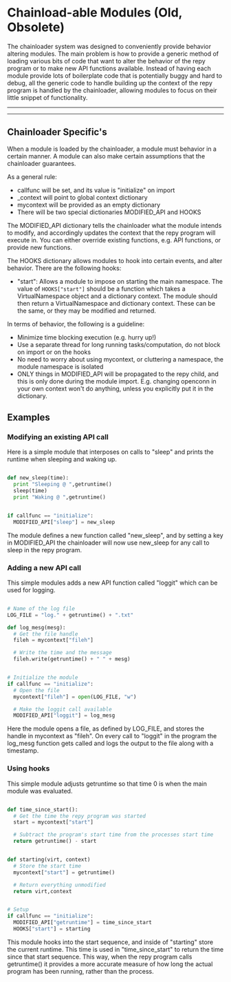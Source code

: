 # Chainload-able Modules (Old, Obsolete)

The chainloader system was designed to conveniently provide behavior altering modules.
The main problem is how to provide a generic method of loading various bits of code that
want to alter the behavior of the repy program or to make new API functions available. Instead of having each module provide lots of boilerplate code that is potentially buggy and hard to debug, all the generic code to handle building up the context of the repy program is handled by the chainloader, allowing modules to focus on their little snippet of functionality.

----

----

## Chainloader Specific's
When a module is loaded by the chainloader, a module must behavior in a certain manner.
A module can also make certain assumptions that the chainloader guarantees.

As a general rule:
 * callfunc will be set, and its value is "initialize" on import
 * _context will point to global context dictionary
 * mycontext will be provided as an empty dictionary
 * There will be two special dictionaries MODIFIED_API and HOOKS

The MODIFIED_API dictionary tells the chainloader what the module intends to modify,
and accordingly updates the context that the repy program will execute in. You can either
override existing functions, e.g. API functions, or provide new functions.

The HOOKS dictionary allows modules to hook into certain events, and alter behavior.
There are the following hooks:
 * "start": Allows a module to impose on starting the main namespace. The value of `HOOKS["start"]` should be a function which takes a VirtualNamespace object and a dictionary context. The module should then return a VirtualNamespace and dictionary context. These can be the same,
or they may be modified and returned.

In terms of behavior, the following is a guideline:
 * Minimize time blocking execution (e.g. hurry up!)
 * Use a separate thread for long running tasks/computation, do not block on import or on the hooks
 * No need to worry about using mycontext, or cluttering a namespace, the module namespace is isolated
 * ONLY things in MODIFIED_API will be propagated to the repy child, and this is only done during the module import. E.g. changing openconn in your own context won't do anything, unless you explicitly put it in the dictionary.



## Examples


### Modifying an existing API call

Here is a simple module that interposes on calls to "sleep" and prints the runtime when sleeping and waking up.

```python

def new_sleep(time):
  print "Sleeping @ ",getruntime()
  sleep(time)
  print "Waking @ ",getruntime()


if callfunc == "initialize":
  MODIFIED_API["sleep"] = new_sleep

```

The module defines a new function called "new_sleep", and by setting a key in MODIFIED_API the chainloader will now use new_sleep for any call to sleep in the repy program.



### Adding a new API call

This simple modules adds a new API function called "loggit" which can be used for logging.

```python

# Name of the log file
LOG_FILE = "log." + getruntime() + ".txt"

def log_mesg(mesg):
  # Get the file handle
  fileh = mycontext["fileh"]

  # Write the time and the message
  fileh.write(getruntime() + " " + mesg)


# Initialize the module
if callfunc == "initialize":
  # Open the file
  mycontext["fileh"] = open(LOG_FILE, "w")

  # Make the loggit call available
  MODIFIED_API["loggit"] = log_mesg

```

Here the module opens a file, as defined by LOG_FILE, and stores the handle in mycontext as "fileh".
On every call to "loggit" in the program the log_mesg function gets called and logs the output to the file along with a timestamp.



### Using hooks

This simple module adjusts getruntime so that time 0 is when the main module was evaluated.

```python

def time_since_start():
  # Get the time the repy program was started
  start = mycontext["start"]

  # Subtract the program's start time from the processes start time
  return getruntime() - start  


def starting(virt, context)
  # Store the start time
  mycontext["start"] = getruntime()

  # Return everything unmodified
  return virt,context


# Setup
if callfunc == "initialize":
  MODIFIED_API["getruntime"] = time_since_start
  HOOKS["start"] = starting

```

This module hooks into the start sequence, and inside of "starting" store the current runtime. This time is used in "time_since_start" to return the time since that start sequence.
This way, when the repy program calls getruntime() it provides a more accurate measure of how long the actual program has been running, rather than the process.






